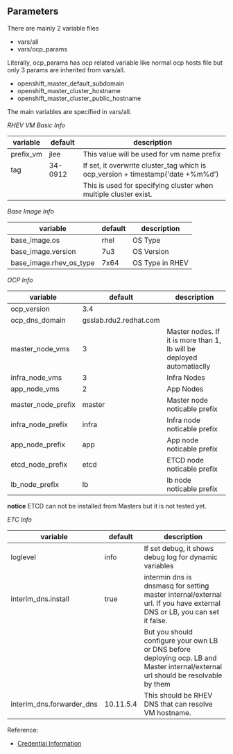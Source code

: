 Parameters
----------

There are mainly 2 variable files
- vars/all
- vars/ocp_params

Literally, ocp_params has ocp related variable like normal ocp hosts file but only 3 params are inherited from vars/all.
- openshift_master_default_subdomain
- openshift_master_cluster_hostname
- openshift_master_cluster_public_hostname

The main variables are specified in vars/all.

*RHEV VM Basic Info*

| variable| default | description |
|---------|---------|-------------|
|prefix_vm|  jlee   | This value will be used for vm name prefix                                     |
|tag      | 34-0912 | If set, it overwrite cluster_tag which is ocp_version + timestamp('date +%m%d')|
|         |         | This is used for specifying cluster when multiple cluster exist.               |


*Base Image Info*

|       variable        | default | description |
|-----------------------|---------|-------------|
|base_image.os          |   rhel  |  OS Type    |           
|base_image.version     |   7u3   |  OS Version |
|base_image.rhev_os_type|   7x64  |  OS Type in RHEV|


*OCP Info*

|     variable     | default | description |
|------------------|---------|-------------|
|ocp_version       | 3.4     |                                                                      |
|ocp_dns_domain    | gsslab.rdu2.redhat.com|                                                        | 
|master_node_vms   | 3       | Master nodes. If it is more than 1, lb will be deployed automatiaclly|
|infra_node_vms    | 3       | Infra Nodes                                                          | 
|app_node_vms      | 2       | App Nodes                                                            | 
|master_node_prefix| master  | Master node noticable prefix                                         |
|infra_node_prefix | infra   | Infra node noticable prefix                                          |
|app_node_prefix   | app     | App node noticable prefix                                            |
|etcd_node_prefix  | etcd    | ETCD node noticable prefix                                           |
|lb_node_prefix    | lb      | lb node noticable prefix                                             |

**notice**
ETCD can not be installed from Masters but it is not tested yet.


*ETC Info*

|         variable        | default   | description |
|-------------------------|-----------|-------------|
|loglevel                 | info      | If set debug, it shows debug log for dynamic variables|
|interim_dns.install      | true      | intermin dns is dnsmasq for setting master internal/external url. If you have external DNS or LB, you can set it false.|
|                         |           | But you should configure your own LB or DNS before deploying ocp. LB and Master internal/external url should be resolvable by them|
|interim_dns.forwarder_dns| 10.11.5.4 | This should be RHEV DNS that can resolve VM hostname.|




Reference: 
- [Credential Information](./setup.md) 

